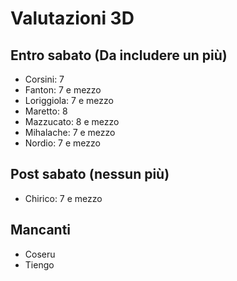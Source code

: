 # Valutazioni 3D

## Entro sabato (Da includere un più)

- Corsini: 7
- Fanton: 7 e mezzo
- Loriggiola: 7 e mezzo
- Maretto: 8
- Mazzucato: 8 e mezzo
- Mihalache: 7 e mezzo
- Nordio: 7 e mezzo

## Post sabato (nessun più)

- Chirico: 7 e mezzo

## Mancanti

- Coseru
- Tiengo